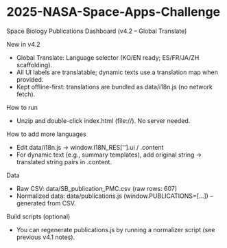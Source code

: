 # 2025-NASA-Space-Apps-Challenge
Space Biology Publications Dashboard (v4.2 – Global Translate)

New in v4.2
- Global Translate: Language selector (KO/EN ready; ES/FR/JA/ZH scaffolding).
- All UI labels are translatable; dynamic texts use a translation map when provided.
- Kept offline-first: translations are bundled as data/i18n.js (no network fetch).

How to run
- Unzip and double-click index.html (file://). No server needed.

How to add more languages
- Edit data/i18n.js → window.I18N_RES['<lang>'].ui / .content
- For dynamic text (e.g., summary templates), add original string → translated string pairs in .content.

Data
- Raw CSV: data/SB_publication_PMC.csv (raw rows: 607)
- Normalized data: data/publications.js (window.PUBLICATIONS=[...]) – generated from CSV.

Build scripts (optional)
- You can regenerate publications.js by running a normalizer script (see previous v4.1 notes).
